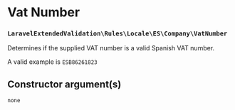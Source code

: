 # Vat Number
### `LaravelExtendedValidation\Rules\Locale\ES\Company\VatNumber`

Determines if the supplied VAT number is a valid Spanish VAT number.

A valid example is `ESB86261823`

## Constructor argument(s)

```php
none
```